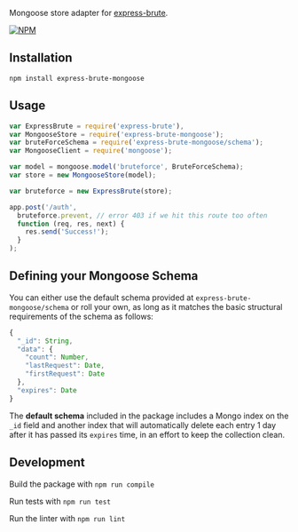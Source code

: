 Mongoose store adapter for [express-brute](https://github.com/AdamPflug/express-brute).

[![NPM](https://nodei.co/npm/express-brute-mongoose.png?compact=true)](https://npmjs.org/package/express-brute-mongoose)

## Installation

~~~
npm install express-brute-mongoose
~~~

## Usage

~~~javascript
var ExpressBrute = require('express-brute'),
var MongooseStore = require('express-brute-mongoose');
var bruteForceSchema = require('express-brute-mongoose/schema');
var MongooseClient = require('mongoose');

var model = mongoose.model('bruteforce', BruteForceSchema);
var store = new MongooseStore(model);

var bruteforce = new ExpressBrute(store);

app.post('/auth',
  bruteforce.prevent, // error 403 if we hit this route too often
  function (req, res, next) {
    res.send('Success!');
  }
);
~~~

## Defining your Mongoose Schema

You can either use the default schema provided at `express-brute-mongoose/schema` or roll your own, as long as it matches the basic structural requirements of the schema as follows:

~~~javascript
{
  "_id": String,
  "data": {
    "count": Number,
    "lastRequest": Date,
    "firstRequest": Date
  },
  "expires": Date
}
~~~

The **default schema** included in the package includes a Mongo index on the `_id` field and another index that will automatically delete each entry 1 day after it has passed its `expires` time, in an effort to keep the collection clean.

## Development

Build the package with
`npm run compile`

Run tests with
`npm run test`

Run the linter with
`npm run lint`
